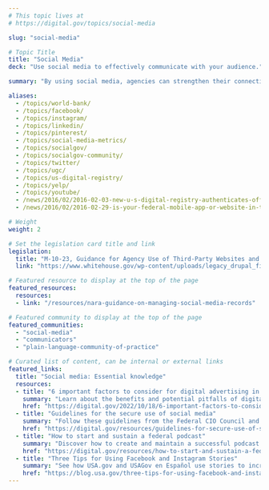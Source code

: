 ```yaml
---
# This topic lives at
# https://digital.gov/topics/social-media

slug: "social-media"

# Topic Title
title: "Social Media"
deck: "Use social media to effectively communicate with your audience."

summary: "By using social media, agencies can strengthen their connection with the public, promote transparency, and respond to their audience’s needs. Social media meets customers where they are, and it is a great place to communicate with them — making it an essential tool for communications during emergencies."

aliases:
  - /topics/world-bank/
  - /topics/facebook/
  - /topics/instagram/
  - /topics/linkedin/
  - /topics/pinterest/
  - /topics/social-media-metrics/
  - /topics/socialgov/
  - /topics/socialgov-community/
  - /topics/twitter/
  - /topics/ugc/
  - /topics/us-digital-registry/
  - /topics/yelp/
  - /topics/youtube/
  - /news/2016/02/2016-02-03-new-u-s-digital-registry-authenticates-official-public-service-accounts
  - /news/2016/02/2016-02-29-is-your-federal-mobile-app-or-website-in-the-us-digital-registry

# Weight
weight: 2

# Set the legislation card title and link
legislation:
  title: "M-10-23, Guidance for Agency Use of Third-Party Websites and Applications (PDF, 103 KB, 9 pages, June 2010)"
  link: "https://www.whitehouse.gov/wp-content/uploads/legacy_drupal_files/omb/memoranda/2010/m10-23.pdf"

# Featured resource to display at the top of the page
featured_resources:
  resources:
  - link: "/resources/nara-guidance-on-managing-social-media-records"

# Featured community to display at the top of the page
featured_communities:
  - "social-media"
  - "communicators"
  - "plain-language-community-of-practice"

# Curated list of content, can be internal or external links
featured_links:
  title: "Social media: Essential knowledge"
  resources:
  - title: "6 important factors to consider for digital advertising in government"
    summary: "Learn about the benefits and potential pitfalls of digital advertising and paid media."
    href: "https://digital.gov/2022/10/18/6-important-factors-to-consider-for-digital-advertising-in-government"
  - title: "Guidelines for the secure use of social media"
    summary: "Follow these guidelines from the Federal CIO Council and use social media in a manner that minimizes risk."
    href: "https://digital.gov/resources/guidelines-for-secure-use-of-social-media"
  - title: "How to start and sustain a federal podcast"
    summary: "Discover how to create and maintain a successful podcast at your federal agency."
    href: "https://digital.gov/resources/how-to-start-and-sustain-a-federal-podcast"
  - title: "Three Tips for Using Facebook and Instagram Stories"
    summary: "See how USA.gov and USAGov en Español use stories to increase their engagement rate and number of followers as they deliver helpful information to the public."
    href: "https://blog.usa.gov/three-tips-for-using-facebook-and-instagram-stories"
---
```

